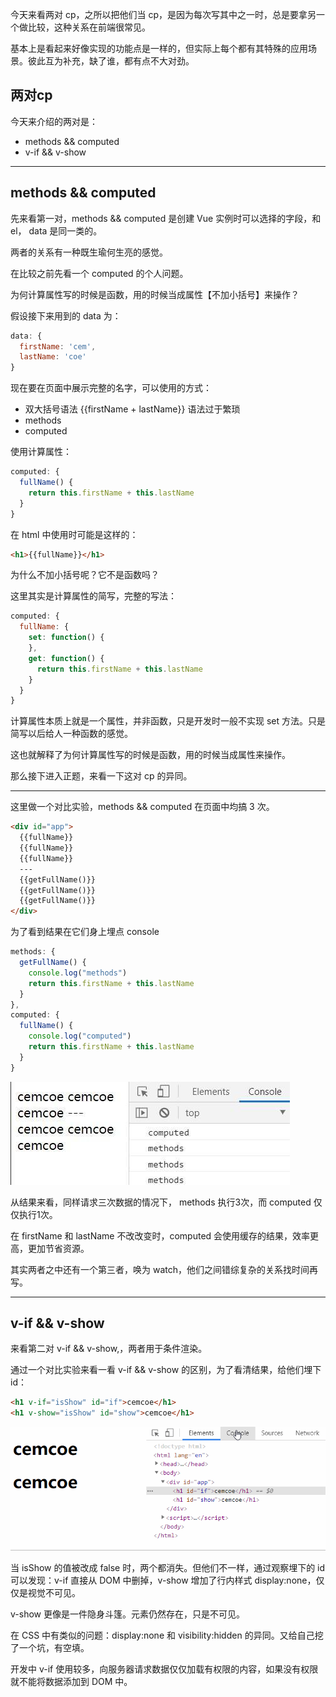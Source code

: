 今天来看两对 cp，之所以把他们当 cp，是因为每次写其中之一时，总是要拿另一个做比较，这种关系在前端很常见。

基本上是看起来好像实现的功能点是一样的，但实际上每个都有其特殊的应用场景。彼此互为补充，缺了谁，都有点不大对劲。


## 两对cp
今天来介绍的两对是：
- methods && computed
- v-if && v-show

---
## methods && computed
先来看第一对，methods && computed 是创建 Vue 实例时可以选择的字段，和 el， data 是同一类的。

两者的关系有一种既生瑜何生亮的感觉。

在比较之前先看一个 computed 的个人问题。

为何计算属性写的时候是函数，用的时候当成属性【不加小括号】来操作？

假设接下来用到的 data 为：
```js
data: {
  firstName: 'cem',
  lastName: 'coe'
}
```

现在要在页面中展示完整的名字，可以使用的方式：
- 双大括号语法 {{firstName + lastName}} 语法过于繁琐
- methods
- computed

使用计算属性：
```js
computed: {
  fullName() {
    return this.firstName + this.lastName
  }
}
```

在 html 中使用时可能是这样的：
```html
<h1>{{fullName}}</h1>
```

为什么不加小括号呢？它不是函数吗？

这里其实是计算属性的简写，完整的写法：
```js
computed: {
  fullName: {
    set: function() {
    },
    get: function() {
      return this.firstName + this.lastName
    }
  }
}
```
计算属性本质上就是一个属性，并非函数，只是开发时一般不实现 set 方法。只是简写以后给人一种函数的感觉。

这也就解释了为何计算属性写的时候是函数，用的时候当成属性来操作。

那么接下进入正题，来看一下这对 cp 的异同。

-----------------------------------

这里做一个对比实验，methods && computed 在页面中均搞 3 次。

```html
<div id="app">
  {{fullName}}
  {{fullName}}
  {{fullName}}
  ---
  {{getFullName()}}
  {{getFullName()}}
  {{getFullName()}}
</div>
```

为了看到结果在它们身上埋点 console
```js
methods: {
  getFullName() {
    console.log("methods")
    return this.firstName + this.lastName
  }
},
computed: {
  fullName() {
    console.log("computed")
    return this.firstName + this.lastName
  }
}
```

![methods && computed](./computed-and-methods.jpg)

从结果来看，同样请求三次数据的情况下， methods 执行3次，而 computed 仅仅执行1次。

在 firstName 和 lastName 不改改变时，computed 会使用缓存的结果，效率更高，更加节省资源。

其实两者之中还有一个第三者，唤为 watch，他们之间错综复杂的关系找时间再写。

---
## v-if && v-show
来看第二对 v-if && v-show,，两者用于条件渲染。

通过一个对比实验来看一看 v-if && v-show 的区别，为了看清结果，给他们埋下 id：
```html
<h1 v-if="isShow" id="if">cemcoe</h1>
<h1 v-show="isShow" id="show">cemcoe</h1>
```

![v-if && v-show](./v-show-v-if.gif)

当 isShow 的值被改成 false 时，两个都消失。但他们不一样，通过观察埋下的 id 可以发现：v-if 直接从 DOM 中删掉，v-show 增加了行内样式 display:none，仅仅是视觉不可见。

v-show 更像是一件隐身斗篷。元素仍然存在，只是不可见。

在 CSS 中有类似的问题：display:none 和 visibility:hidden 的异同。又给自己挖了一个坑，有空填。

开发中 v-if 使用较多，向服务器请求数据仅仅加载有权限的内容，如果没有权限就不能将数据添加到 DOM 中。








